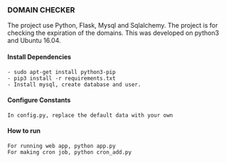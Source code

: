### DOMAIN CHECKER
The project use Python, Flask, Mysql and Sqlalchemy. The project is for checking the expiration of the domains. This was developed on python3 and Ubuntu 16.04.

#### Install Dependencies
    - sudo apt-get install python3-pip
    - pip3 install -r requirements.txt
    - Install mysql, create database and user.


#### Configure Constants
    In config.py, replace the default data with your own

#### How to run
    For running web app, python app.py
    For making cron job, python cron_add.py
